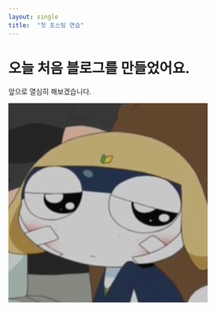 ```yaml
---
layout: single
title:  "첫 포스팅 연습"
---
```


# 오늘 처음 블로그를 만들었어요.

앞으로 열심히 해보겠습니다.

![타마마](../images/2022-03-25-first/타마마.jpg)
